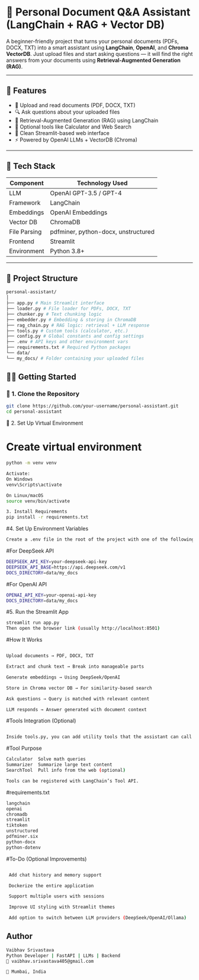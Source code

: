 # 🧠 Personal Document Q&A Assistant (LangChain + RAG + Vector DB)

A beginner-friendly project that turns your personal documents (PDFs, DOCX, TXT) into a smart assistant using **LangChain**, **OpenAI**, and **Chroma VectorDB**. Just upload files and start asking questions — it will find the right answers from your documents using **Retrieval-Augmented Generation (RAG)**.

---

## 🚀 Features

- 📄 Upload and read documents (PDF, DOCX, TXT)
- 🔍 Ask questions about your uploaded files
- 🧠 Retrieval-Augmented Generation (RAG) using LangChain
- 🔧 Optional tools like Calculator and Web Search
- 💬 Clean Streamlit-based web interface
- ⚡ Powered by OpenAI LLMs + VectorDB (Chroma)

---

## 🧰 Tech Stack

| Component     | Technology Used                    |
|---------------|-------------------------------------|
| LLM           | OpenAI GPT-3.5 / GPT-4             |
| Framework     | LangChain                          |
| Embeddings    | OpenAI Embeddings                  |
| Vector DB     | ChromaDB                           |
| File Parsing  | pdfminer, python-docx, unstructured|
| Frontend      | Streamlit                          |
| Environment   | Python 3.8+                        |

---

## 📂 Project Structure

```bash
personal-assistant/
│
├── app.py # Main Streamlit interface
├── loader.py # File loader for PDFs, DOCX, TXT
├── chunker.py # Text chunking logic
├── embedder.py # Embedding & storing in ChromaDB
├── rag_chain.py # RAG logic: retrieval + LLM response
├── tools.py # Custom tools (calculator, etc.)
├── config.py # Global constants and config settings
├── .env # API keys and other environment vars
├── requirements.txt # Required Python packages
└── data/
└── my_docs/ # Folder containing your uploaded files
```

## 🧑‍💻 Getting Started

### 🔹 1. Clone the Repository

```bash
git clone https://github.com/your-username/personal-assistant.git
cd personal-assistant
```

🔹 2. Set Up Virtual Environment
# Create virtual environment
```bash
python -m venv venv

Activate:
On Windows
venv\Scripts\activate

On Linux/macOS
source venv/bin/activate

3. Install Requirements
pip install -r requirements.txt

```
#4. Set Up Environment Variables
```bash
Create a .env file in the root of the project with one of the following structures:
```

#For DeepSeek API
```bash
DEEPSEEK_API_KEY=your-deepseek-api-key
DEEPSEEK_API_BASE=https://api.deepseek.com/v1
DOCS_DIRECTORY=data/my_docs
```

#For OpenAI API
```bash
OPENAI_API_KEY=your-openai-api-key
DOCS_DIRECTORY=data/my_docs
```

#5. Run the Streamlit App
```bash
streamlit run app.py
Then open the browser link (usually http://localhost:8501)
```

#How It Works
```bash

Upload documents → PDF, DOCX, TXT

Extract and chunk text → Break into manageable parts

Generate embeddings → Using DeepSeek/OpenAI

Store in Chroma vector DB → For similarity-based search

Ask questions → Query is matched with relevant content

LLM responds → Answer generated with document context
```

#Tools Integration (Optional)
```bash

Inside tools.py, you can add utility tools that the assistant can call when needed:
```

#Tool	Purpose
```bash
Calculator	Solve math queries
Summarizer	Summarize large text content
SearchTool	Pull info from the web (optional)

Tools can be registered with LangChain’s Tool API.
```

#requirements.txt
```bash
langchain
openai
chromadb
streamlit
tiktoken
unstructured
pdfminer.six
python-docx
python-dotenv
```

#To-Do (Optional Improvements)
```bash

 Add chat history and memory support

 Dockerize the entire application

 Support multiple users with sessions

 Improve UI styling with Streamlit themes

 Add option to switch between LLM providers (DeepSeek/OpenAI/Ollama)
```

## Author
```bash
Vaibhav Srivastava
Python Developer | FastAPI | LLMs | Backend
📧 vaibhav.srivastava405@gmail.com

📍 Mumbai, India
```
